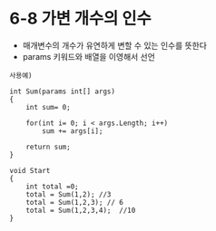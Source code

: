 
# 6-8 가변 개수의 인수
* 매개변수의 개수가 유연하게 변할 수 있는 인수를 뜻한다
* params 키워드와 배열을 이영해서 선언
  
```
사용예)

int Sum(params int[] args)
{
    int sum= 0;

    for(int i= 0; i < args.Length; i++)
        sum += args[i];

    return sum;
}

void Start
{
    int total =0;
    total = Sum(1,2); //3
    total = Sum(1,2,3); // 6
    total = Sum(1,2,3,4);  //10
}

```

